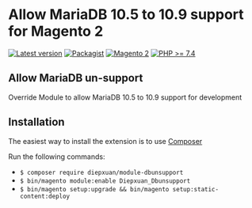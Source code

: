 Allow MariaDB 10.5 to 10.9 support for Magento 2
==================
[![Latest version](https://img.shields.io/badge/latest-0.0.1-green.svg)](https://github.com/diepxuan/module-sitemap)
[![Packagist](https://img.shields.io/badge/packagist-0.0.1-green.svg)](https://packagist.org/packages/diepxuan/module-sitemap)
[![Magento 2](https://img.shields.io/badge/Magento-%3E=2.4-blue.svg)](https://github.com/magento/magento2/tree/2.4.4)
[![PHP >= 7.4](https://img.shields.io/badge/PHP-%3E=7.4-blue.svg)](https://packagist.org/packages/diepxuan/module-sitemap)

Allow MariaDB un-support
--------------

Override Module to allow MariaDB 10.5 to 10.9 support for development


Installation
------------

The easiest way to install the extension is to use [Composer](https://getcomposer.org/)

Run the following commands:

- ```$ composer require diepxuan/module-dbunsupport```
- ```$ bin/magento module:enable Diepxuan_Dbunsupport```
- ```$ bin/magento setup:upgrade && bin/magento setup:static-content:deploy```
